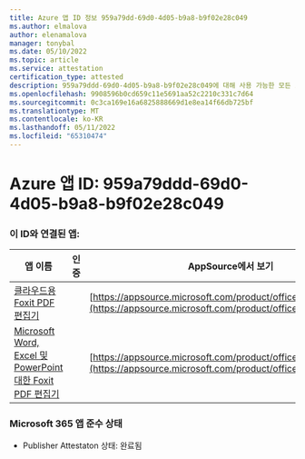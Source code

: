 ```yaml
---
title: Azure 앱 ID 정보 959a79dd-69d0-4d05-b9a8-b9f02e28c049
ms.author: elmalova
author: elenamalova
manager: tonybal
ms.date: 05/10/2022
ms.topic: article
ms.service: attestation
certification_type: attested
description: 959a79ddd-69d0-4d05-b9a8-b9f02e28c049에 대해 사용 가능한 모든 보안 및 규정 준수 정보입니다.
ms.openlocfilehash: 9908596b0cd659c11e5691aa52c2210c331c7d64
ms.sourcegitcommit: 0c3ca169e16a6825888669d1e8ea14f66db725bf
ms.translationtype: MT
ms.contentlocale: ko-KR
ms.lasthandoff: 05/11/2022
ms.locfileid: "65310474"
---
```

# <a name="azure-app-id-959a79dd-69d0-4d05-b9a8-b9f02e28c049"></a>Azure 앱 ID: 959a79ddd-69d0-4d05-b9a8-b9f02e28c049


### <a name="apps-associated-with-this-id"></a>이 ID와 연결된 앱:
| **앱 이름** | **인증** | **AppSource에서 보기** |
|--------------|---------------|-----------------------|
| [클라우드용 Foxit PDF 편집기](../forward/WA200003703.md) |  | [https://appsource.microsoft.com/product/office/WA200003703](https://appsource.microsoft.com/product/office/WA200003703) |
| [Microsoft Word, Excel 및 PowerPoint 대한 Foxit PDF 편집기](../forward/WA200003206.md) |  | [https://appsource.microsoft.com/product/office/WA200003206](https://appsource.microsoft.com/product/office/WA200003206) |

### <a name="microsoft-365-app-compliance-status"></a>Microsoft 365 앱 준수 상태
- Publisher Attestaton 상태: 완료됨
